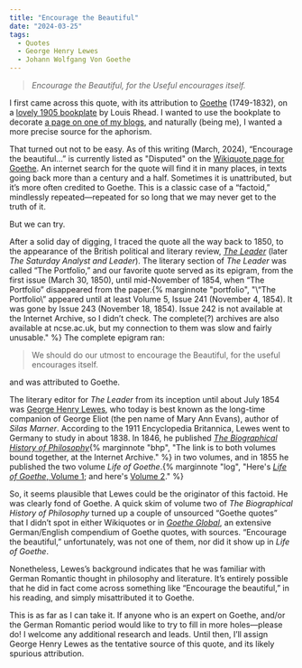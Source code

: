 ```yaml
---
title: "Encourage the Beautiful"
date: "2024-03-25"
tags: 
  - Quotes
  - George Henry Lewes
  - Johann Wolfgang Von Goethe
---
```


> *Encourage the Beautiful, for the Useful encourages itself.*

I first came across this quote, with its attribution to [Goethe](https://en.wikipedia.org/wiki/Johann_Wolfgang_von_Goethe) (1749-1832), on a [lovely 1905 bookplate](https://www.oldbookillustrations.com/illustrations/ex-libris-encourage-beautiful/) by Louis Rhead. I wanted to use the bookplate to decorate [a page on one of my blogs](https://ninazumel.com/short_thoughts/pages/titledposts/), and naturally (being me), I wanted a more precise source for the aphorism.

That turned out not to be easy. As of this writing (March, 2024), “Encourage the beautiful…” is currently listed as "Disputed" on the [Wikiquote page for Goethe](https://en.wikiquote.org/wiki/Johann_Wolfgang_von_Goethe#Disputed). An internet search for the quote will find it in many places, in texts going back more than a century and a half. Sometimes it is unattributed, but it’s more often credited to Goethe. This is a classic case of a “factoid,” mindlessly repeated—repeated for so long that we may never get to the truth of it.

But we can try.

After a solid day of digging, I traced the quote all the way back to 1850, to the appearance of the British political and literary review, [_The Leader_](https://ncse.ac.uk/headnotes/ldr.html) (later _The Saturday Analyst and Leader_). The literary section of _The Leader_ was called “The Portfolio,” and our favorite quote served as its epigram, from the first issue (March 30, 1850), until mid-November of 1854, when “The Portfolio” disappeared from the paper.{% marginnote "portfolio", "\“The Portfolio\” appeared until at least Volume 5, Issue 241 (November 4, 1854). It was gone by Issue 243 (November 18, 1854). Issue 242 is not available at the Internet Archive, so I didn’t check. The complete(?) archives are also available at ncse.ac.uk, but my connection to them was slow and fairly unusable." %} The complete epigram ran:

> We should do our utmost to encourage the Beautiful, for the useful encourages itself.

and was attributed to Goethe.

The literary editor for _The Leader_ from its inception until about July 1854 was [George Henry Lewes](https://en.wikipedia.org/wiki/George_Henry_Lewes), who today is best known as the long-time companion of George Eliot (the pen name of Mary Ann Evans), author of _Silas Marner_. According to the 1911 Encyclopedia Britannica, Lewes went to Germany to study in about 1838. In 1846, he published [_The Biographical History of Philosophy_](https://archive.org/details/biographicalhis00lewegoog/page/n2/mode/2up){% marginnote "bhp", "The link is to both volumes bound together, at the Internet Archive." %} in two volumes, and in 1855 he published the two volume _Life of Goethe_.{% marginnote "log", "Here's [*Life of Goethe*, Volume 1](https://archive.org/details/lifeandworksgoe06lewegoog/page/n8/mode/2up?view=theater); and here's [Volume 2](https://archive.org/details/lifeandworksgoe04lewegoog/page/n5/mode/2up?view=theater)." %}

So, it seems plausible that Lewes could be the originator of this factoid. He was clearly fond of Goethe. A quick skim of volume two of _The Biographical History of Philosophy_ turned up a couple of unsourced “Goethe quotes” that I didn’t spot in either Wikiquotes or in [_Goethe Global_](https://goetheglobal.com/), an extensive German/English compendium of Goethe quotes, with sources. “Encourage the beautiful,” unfortunately, was not one of them, nor did it show up in _Life of Goethe_.

Nonetheless, Lewes’s background indicates that he was familiar with German Romantic thought in philosophy and literature. It’s entirely possible that he did in fact come across something like “Encourage the beautiful,” in his reading, and simply misattributed it to Goethe.

This is as far as I can take it. If anyone who is an expert on Goethe, and/or the German Romantic period would like to try to fill in more holes—please do! I welcome any additional research and leads. Until then, I’ll assign George Henry Lewes as the tentative source of this quote, and its likely spurious attribution.


